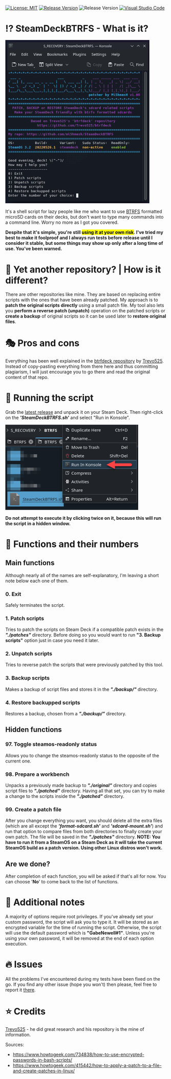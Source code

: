 [![License: MIT](https://img.shields.io/badge/License-MIT-blueviolet.svg)](https://opensource.org/licenses/MIT)
[![Release Version](https://img.shields.io/github/v/release/mi5hmash/SteamDeckBTRFS)](https://github.com/mi5hmash/SteamDeckBTRFS/releases/latest)
![Release Version](https://img.shields.io/badge/Latest%20Suppored%20SteamOS-3.2%20--%20build%2020220526.1-success)
[![Visual Studio Code](https://img.shields.io/badge/--007ACC?logo=visual%20studio%20code&logoColor=ffffff)](https://code.visualstudio.com/)

# :interrobang: SteamDeckBTRFS - What is it?
<img src="https://github.com/mi5hmash/SteamDeckBTRFS/blob/main/.resources/images/cover.png" alt="cover" width="450"/>

It's a shell script for lazy people like me who want to use [BTRFS](https://btrfs.wiki.kernel.org/index.php/Main_Page) formatted microSD cards on their decks, but don't want to type many commands into a command line. Worry no more as I got you covered.

**Despite that it's simple, you're still <mark>using it at your own risk</mark>. I've tried my best to make it foolproof and I always run tests before release until I consider it stable, but some things may show up only after a long time of use. You've been warned.**
# :tipping_hand_person: Yet another repository? | How is it different?
There are other repositories like mine. They are based on replacing entire scripts with the ones that have been already patched. My approach is to **patch the original scripts directly** using a small patch file. My tool also lets you **perform a reverse patch (unpatch)** operation on the patched scripts or **create a backup** of original scripts so it can be used later to **restore original files**.
# :performing_arts: Pros and cons
Everything has been well explained in the 
[btrfdeck repository](https://github.com/Trevo525/btrfdeck) by [Trevo525](https://github.com/Trevo525). Instead of copy-pasting everything from there here and thus committing plagiarism, I will just encourage you to go there and read the original content of that repo.
# :runner: Running the script
Grab the [latest release](https://github.com/mi5hmash/SteamDeckBTRFS/releases/latest) and unpack it on your Steam Deck.
Then right-click on the ***'SteamDeckBTRFS.sh'*** and select "Run in Konsole". 

<img src="https://github.com/mi5hmash/SteamDeckBTRFS/blob/main/.resources/images/run.png" alt="run" width="415"/>

**Do not attempt to execute it by clicking twice on it, because this will run the script in a hidden window.**
# :scroll: Functions and their numbers
## Main functions
Although nearly all of the names are self-explanatory, I'm leaving a short note below each one of them.
### 0. Exit
Safely terminates the script.
### 1. Patch scripts
Tries to patch the scripts on Steam Deck if a compatible patch exists in the ***"./patches"*** directory. Before doing so you would want to run **"3. Backup scripts"** option just in case you need it later.
### 2. Unpatch scripts
Tries to reverse patch the scripts that were previously patched by this tool.
### 3. Backup scripts
Makes a backup of script files and stores it in the ***"./backup/"*** directory.
### 4. Restore backupped scripts
Restores a backup, chosen from a ***"./backup/"*** directory.
## Hidden functions
### 97. Toggle steamos-readonly status
Allows you to change the steamos-readonly status to the opposite of the current one.
### 98. Prepare a workbench
Unpacks a previously made backup to ***"./original"*** directory and copies script files to ***"./patched"*** directory. Having all that set, you can try to make a change to the scripts inside the ***"./patched"*** directory.
### 99. Create a patch file
After you change everything you want, you should delete all the extra files (which are all except the ***'format-sdcard.sh'*** and ***'sdcard-mount.sh'***) and run that option to compare files from both directories to finally create your own patch. The file will be saved in the ***"./patches"*** directory. **NOTE: You have to run it from a SteamOS on a Steam Deck as it will take the current SteamOS build as a patch version. Using other Linux distros won't work.**
## Are we done?
After completion of each function, you will be asked if that's all for now. You can choose '**No**' to come back to the list of functions.
# :mega: Additional notes
A majority of options require root privileges. If you've already set your custom password, the script will ask you to type it. It will be stored as an encrypted variable for the time of running the script. Otherwise, the script will use the default password which is **"GabeNewell#1"**. Unless you're using your own password, it will be removed at the end of each option execution.
# :fire: Issues
All the problems I've encountered during my tests have been fixed on the go. If you find any other issue (hope you won't) then please, feel free to report it [there](https://github.com/mi5hmash/SteamDeckBTRFS/issues).
# :star: Credits
[Trevo525](https://github.com/Trevo525) - he did great research and his repository is the mine of information.

Sources:
* https://www.howtogeek.com/734838/how-to-use-encrypted-passwords-in-bash-scripts/
* https://www.howtogeek.com/415442/how-to-apply-a-patch-to-a-file-and-create-patches-in-linux/